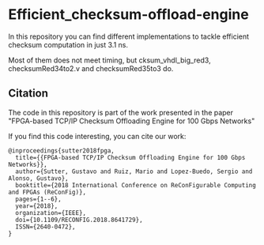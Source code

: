 # Efficient_checksum-offload-engine

In this repository you can find different implementations to tackle efficient checksum computation in just 3.1 ns.

Most of them does not meet timing, but cksum_vhdl_big_red3, checksumRed34to2.v and checksumRed35to3 do.

## Citation

The code in this repository is part of the work presented in the paper "FPGA-based TCP/IP Checksum Offloading Engine for 100 Gbps Networks"

If you find this code interesting, you can cite our work:

```
@inproceedings{sutter2018fpga,
  title={{FPGA-based TCP/IP Checksum Offloading Engine for 100 Gbps Networks}},
  author={Sutter, Gustavo and Ruiz, Mario and Lopez-Buedo, Sergio and Alonso, Gustavo},
  booktitle={2018 International Conference on ReConFigurable Computing and FPGAs (ReConFig)},
  pages={1--6},
  year={2018},
  organization={IEEE},
  doi={10.1109/RECONFIG.2018.8641729}, 
  ISSN={2640-0472}, 
}
```